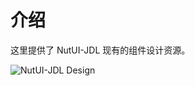 # 介绍

这里提供了 NutUI-JDL 现有的组件设计资源。

![NutUI-JDL Design](https://img12.360buyimg.com/imagetools/jfs/t1/135221/15/4691/174201/5f1162bbE4e8e6491/d550402d2ff2bbb1.png)



